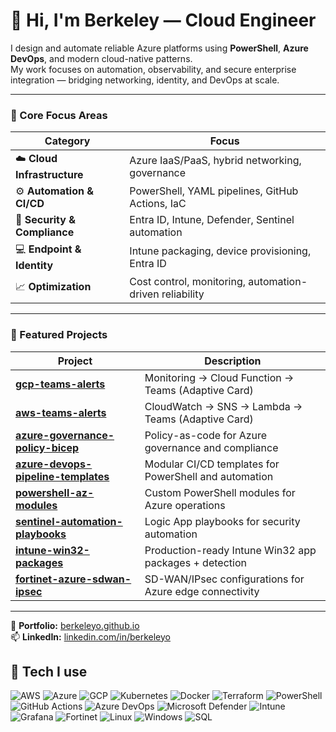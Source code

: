 ﻿# 👋 Hi, I'm Berkeley — Cloud Engineer

I design and automate reliable Azure platforms using **PowerShell**, **Azure DevOps**, and modern cloud-native patterns.  
My work focuses on automation, observability, and secure enterprise integration — bridging networking, identity, and DevOps at scale.

---

### 🧩 Core Focus Areas
| Category | Focus |
|-----------|--------|
| ☁️ **Cloud Infrastructure** | Azure IaaS/PaaS, hybrid networking, governance |
| ⚙️ **Automation & CI/CD** | PowerShell, YAML pipelines, GitHub Actions, IaC |
| 🔐 **Security & Compliance** | Entra ID, Intune, Defender, Sentinel automation |
| 💻 **Endpoint & Identity** | Intune packaging, device provisioning, Entra ID |
| 📈 **Optimization** | Cost control, monitoring, automation-driven reliability |

---

### 🚀 Featured Projects
| Project | Description |
|----------|--------------|
| [**gcp-teams-alerts**](https://github.com/berkeleyo/gcp-teams-alerts) | Monitoring → Cloud Function → Teams (Adaptive Card) |
| [**aws-teams-alerts**](https://github.com/berkeleyo/aws-teams-alerts) | CloudWatch → SNS → Lambda → Teams (Adaptive Card) |
| [**azure-governance-policy-bicep**](https://github.com/berkeleyo/azure-governance-policy-bicep) | Policy-as-code for Azure governance and compliance |
| [**azure-devops-pipeline-templates**](https://github.com/berkeleyo/azure-devops-pipeline-templates) | Modular CI/CD templates for PowerShell and automation |
| [**powershell-az-modules**](https://github.com/berkeleyo/powershell-az-modules) | Custom PowerShell modules for Azure operations |
| [**sentinel-automation-playbooks**](https://github.com/berkeleyo/sentinel-automation-playbooks) | Logic App playbooks for security automation |
| [**intune-win32-packages**](https://github.com/berkeleyo/intune-win32-packages) | Production-ready Intune Win32 app packages + detection |
| [**fortinet-azure-sdwan-ipsec**](https://github.com/berkeleyo/fortinet-azure-sdwan-ipsec) | SD-WAN/IPsec configurations for Azure edge connectivity |

---

🔗 **Portfolio:** [berkeleyo.github.io](https://berkeleyo.github.io)  
📫 **LinkedIn:** [linkedin.com/in/berkeleyo](https://www.linkedin.com/in/berkeleyo)

## 🧰 Tech I use

<p align="left">
  <!-- Clouds -->
  <img alt="AWS" src="https://img.shields.io/badge/AWS-232F3E?logo=amazonwebservices&logoColor=white" />
  <img alt="Azure" src="https://img.shields.io/badge/Azure-0078D4?logo=microsoftazure&logoColor=white" />
  <img alt="GCP" src="https://img.shields.io/badge/GCP-4285F4?logo=googlecloud&logoColor=white" />
  <!-- Platforms & IaC (generic, not Bicep) -->
  <img alt="Kubernetes" src="https://img.shields.io/badge/Kubernetes-326CE5?logo=kubernetes&logoColor=white" />
  <img alt="Docker" src="https://img.shields.io/badge/Docker-2496ED?logo=docker&logoColor=white" />
  <img alt="Terraform" src="https://img.shields.io/badge/Terraform-7B42BC?logo=terraform&logoColor=white" />
  <!-- Automation & DevOps -->
  <img alt="PowerShell" src="https://img.shields.io/badge/PowerShell-5391FE?logo=powershell&logoColor=white" />
  <img alt="GitHub Actions" src="https://img.shields.io/badge/GitHub%20Actions-2088FF?logo=githubactions&logoColor=white" />
  <img alt="Azure DevOps" src="https://img.shields.io/badge/Azure%20DevOps-0078D7?logo=azuredevops&logoColor=white" />
  <!-- Security/Endpoint/Obs -->
  <img alt="Microsoft Defender" src="https://img.shields.io/badge/Defender-3A96DD?logo=microsoftdefender&logoColor=white" />
  <img alt="Intune" src="https://img.shields.io/badge/Intune-0078D4?logo=microsoftintune&logoColor=white" />
  <img alt="Grafana" src="https://img.shields.io/badge/Grafana-F46800?logo=grafana&logoColor=white" />
  <!-- Networking -->
  <img alt="Fortinet" src="https://img.shields.io/badge/Fortinet-EE3124?logo=fortinet&logoColor=white" />
  <!-- OS & DB -->
  <img alt="Linux" src="https://img.shields.io/badge/Linux-FCC624?logo=linux&logoColor=black" />
  <img alt="Windows" src="https://img.shields.io/badge/Windows-0078D6?logo=windows&logoColor=white" />
  <img alt="SQL" src="https://img.shields.io/badge/SQL-025E8C?logo=databricks&logoColor=white" />
</p>




